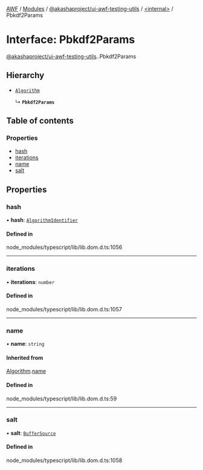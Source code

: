 [AWF](../README.md) / [Modules](../modules.md) / [@akashaproject/ui-awf-testing-utils](../modules/akashaproject_ui_awf_testing_utils.md) / [<internal\>](../modules/akashaproject_ui_awf_testing_utils._internal_.md) / Pbkdf2Params

# Interface: Pbkdf2Params

[@akashaproject/ui-awf-testing-utils](../modules/akashaproject_ui_awf_testing_utils.md).[<internal>](../modules/akashaproject_ui_awf_testing_utils._internal_.md).Pbkdf2Params

## Hierarchy

- [`Algorithm`](akashaproject_ui_awf_testing_utils._internal_.Algorithm.md)

  ↳ **`Pbkdf2Params`**

## Table of contents

### Properties

- [hash](akashaproject_ui_awf_testing_utils._internal_.Pbkdf2Params.md#hash)
- [iterations](akashaproject_ui_awf_testing_utils._internal_.Pbkdf2Params.md#iterations)
- [name](akashaproject_ui_awf_testing_utils._internal_.Pbkdf2Params.md#name)
- [salt](akashaproject_ui_awf_testing_utils._internal_.Pbkdf2Params.md#salt)

## Properties

### hash

• **hash**: [`AlgorithmIdentifier`](../modules/akashaproject_ui_awf_testing_utils._internal_.md#algorithmidentifier)

#### Defined in

node_modules/typescript/lib/lib.dom.d.ts:1056

___

### iterations

• **iterations**: `number`

#### Defined in

node_modules/typescript/lib/lib.dom.d.ts:1057

___

### name

• **name**: `string`

#### Inherited from

[Algorithm](akashaproject_ui_awf_testing_utils._internal_.Algorithm.md).[name](akashaproject_ui_awf_testing_utils._internal_.Algorithm.md#name)

#### Defined in

node_modules/typescript/lib/lib.dom.d.ts:59

___

### salt

• **salt**: [`BufferSource`](../modules/akashaproject_ui_awf_testing_utils._internal_.md#buffersource)

#### Defined in

node_modules/typescript/lib/lib.dom.d.ts:1058
